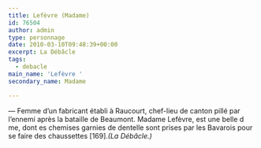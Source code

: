 ```yaml
---
title: Lefèvre (Madame)
id: 76504
author: admin
type: personnage
date: 2010-03-10T09:48:39+00:00
excerpt: La Débâcle
tags:
  - debacle
main_name: 'Lefèvre '
secondary_name: Madame

---
```

— Femme d&rsquo;un fabricant établi à Raucourt, chef-lieu de canton pillé par l&rsquo;ennemi après la bataille de Beaumont. Madame Lefèvre, est une belle d me, dont es chemises garnies de dentelle sont prises par les Bavarois pour se faire des chaussettes [169]._(La Débâcle.)_